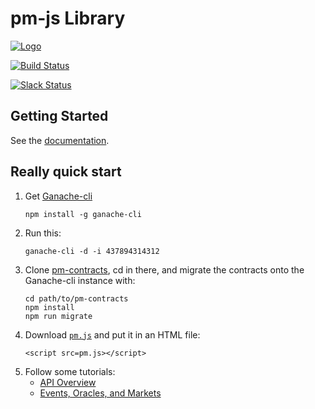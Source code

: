 # pm-js Library

[![Logo](https://raw.githubusercontent.com/gnosis/pm-js/master/assets/logo.png)](https://gnosis.pm/)

[![Build Status](https://travis-ci.org/gnosis/pm-js.svg?branch=master)](https://travis-ci.org/gnosis/pm-js)

[![Slack Status](https://slack.gnosis.pm/badge.svg)](https://slack.gnosis.pm)

## Getting Started

See the [documentation](https://pm-js.readthedocs.io/en/latest/).

## Really quick start

1. Get [Ganache-cli](https://github.com/trufflesuite/ganache-cli)
   ```
   npm install -g ganache-cli
   ```
2. Run this:
   ```
   ganache-cli -d -i 437894314312
   ```
3. Clone [pm-contracts](https://github.com/gnosis/pm-contracts), cd in there, and migrate the contracts onto the Ganache-cli instance with:
   ```
   cd path/to/pm-contracts
   npm install
   npm run migrate
   ```
4. Download [`pm.js`](https://raw.githubusercontent.com/gnosis/pm-js/master/dist/pm.js) and put it in an HTML file:
   ```
   <script src=pm.js></script>
   ```
5. Follow some tutorials:
   * [API Overview](https://pm-js.readthedocs.io/en/latest/api-overview.html)
   * [Events, Oracles, and Markets](https://pm-js.readthedocs.io/en/latest/events-oracles-and-markets.html)
